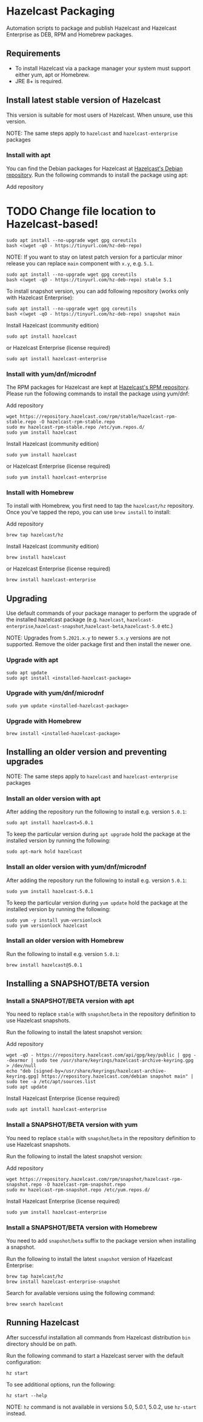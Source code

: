 # Hazelcast Packaging

Automation scripts to package and publish Hazelcast and Hazelcast Enterprise as DEB, RPM and Homebrew packages.

## Requirements

- To install Hazelcast via a package manager your system must support 
either yum, apt or Homebrew.  
- JRE 8+ is required.

## Install latest stable version of Hazelcast

This version is suitable for most users of Hazelcast. When unsure, use 
this version.

NOTE: The same steps apply to `hazelcast` and `hazelcast-enterprise` packages

### Install with apt

You can find the Debian packages for Hazelcast at
[Hazelcast's Debian repository](https://repository.hazelcast.com/debian).
Run the following commands to install the package using apt:

Add repository
# TODO Change file location to Hazelcast-based!
```shell
sudo apt install --no-upgrade wget gpg coreutils
bash <(wget -qO - https://tinyurl.com/hz-deb-repo)
```

NOTE: If you want to stay on latest patch version for a particular minor 
release you can replace `main` component with `x.y`, e.g. `5.1`. 

```shell
sudo apt install --no-upgrade wget gpg coreutils
bash <(wget -qO - https://tinyurl.com/hz-deb-repo) stable 5.1
```

To install snapshot version, you can add following repository (works only with Hazelcast Enterprise):
```shell
sudo apt install --no-upgrade wget gpg coreutils
bash <(wget -qO - https://tinyurl.com/hz-deb-repo) snapshot main
```

Install Hazelcast (community edition)
```shell
sudo apt install hazelcast
```

or Hazelcast Enterprise (license required)
```shell
sudo apt install hazelcast-enterprise
```

### Install with yum/dnf/microdnf

The RPM packages for Hazelcast are kept at 
[Hazelcast's RPM repository](https://repository.hazelcast.com/rpm/).
Please run the following commands to install the package using yum/dnf:

Add repository
```shell
wget https://repository.hazelcast.com/rpm/stable/hazelcast-rpm-stable.repo -O hazelcast-rpm-stable.repo
sudo mv hazelcast-rpm-stable.repo /etc/yum.repos.d/
sudo yum install hazelcast
```

Install Hazelcast (community edition)
```shell
sudo yum install hazelcast
```

or Hazelcast Enterprise (license required)
```shell
sudo yum install hazelcast-enterprise
```


### Install with Homebrew

To install with Homebrew, you first need to tap the `hazelcast/hz`
repository. Once you’ve tapped the repo, you can use `brew install` to
install:

Add repository
```shell
brew tap hazelcast/hz
```

Install Hazelcast (community edition)
```shell
brew install hazelcast
```

or Hazelcast Enterprise (license required)
```shell
brew install hazelcast-enterprise
```

## Upgrading

Use default commands of your package manager to perform the upgrade of the installed hazelcast package 
(e.g. `hazelcast`, `hazelcast-enterprise`,`hazelcast-snapshot`,`hazelcast-beta`,`hazelcast-5.0` etc.)

NOTE: Upgrades from `5.2021.x.y` to newer `5.x.y` versions are not supported. 
Remove the older package first and then install the newer one.

### Upgrade with apt

```shell
sudo apt update
sudo apt install <installed-hazelcast-package>
```

### Upgrade with yum/dnf/microdnf

```shell
sudo yum update <installed-hazelcast-package>
```

### Upgrade with Homebrew

```shell
brew install <installed-hazelcast-package>
```

## Installing an older version and preventing upgrades

NOTE: The same steps apply to `hazelcast` and `hazelcast-enterprise` packages

### Install an older version with apt

After adding the repository run the following to install e.g.
version `5.0.1`:

```shell
sudo apt install hazelcast=5.0.1
```

To keep the particular version during `apt upgrade` hold the package at
the installed version by running the following:

```shell
sudo apt-mark hold hazelcast
```

### Install an older version with yum/dnf/microdnf

After adding the repository run the following to install e.g. 
version `5.0.1`: 

```shell
sudo yum install hazelcast-5.0.1
```

To keep the particular version during `yum update` hold the package at
the installed version by running the following:

```shell
sudo yum -y install yum-versionlock
sudo yum versionlock hazelcast
```

### Install an older version with Homebrew

Run the following to install e.g. version `5.0.1`:

```shell
brew install hazelcast@5.0.1
```

## Installing a SNAPSHOT/BETA version

### Install a SNAPSHOT/BETA version with apt

You need to replace `stable` with `snapshot`/`beta` in
the repository definition to use Hazelcast snapshots.

Run the following to install the latest snapshot version:

Add repository
```shell
wget -qO - https://repository.hazelcast.com/api/gpg/key/public | gpg --dearmor | sudo tee /usr/share/keyrings/hazelcast-archive-keyring.gpg > /dev/null
echo "deb [signed-by=/usr/share/keyrings/hazelcast-archive-keyring.gpg] https://repository.hazelcast.com/debian snapshot main" | sudo tee -a /etc/apt/sources.list
sudo apt update
```

Install Hazelcast Enterprise (license required)
```shell
sudo apt install hazelcast-enterprise
```

### Install a SNAPSHOT/BETA version with yum

You need to replace `stable` with `snapshot`/`beta` in 
the repository definition to use Hazelcast snapshots.

Run the following to install the latest snapshot version:

Add repository
```shell
wget https://repository.hazelcast.com/rpm/snapshot/hazelcast-rpm-snapshot.repo -O hazelcast-rpm-snapshot.repo
sudo mv hazelcast-rpm-snapshot.repo /etc/yum.repos.d/
```

Install Hazelcast Enterprise (license required)
```shell
sudo yum install hazelcast-enterprise
```

### Install a SNAPSHOT/BETA version with Homebrew

You need to add `snapshot`/`beta` suffix to the package version when 
installing a snapshot.

Run the following to install the latest `snapshot` version of Hazelcast Enterprise:

```shell
brew tap hazelcast/hz
brew install hazelcast-enterprise-snapshot
```

Search for available versions using the following command:

```shell
brew search hazelcast
```

## Running Hazelcast

After successful installation all commands from Hazelcast distribution
`bin` directory should be on path.

Run the following command to start a Hazelcast server with the default configuration:

```shell
hz start
``` 

To see additional options, run the following:

```shell
hz start --help
```

NOTE: `hz` command is not available in versions 5.0, 5.0.1, 5.0.2, 
use `hz-start` instead.
